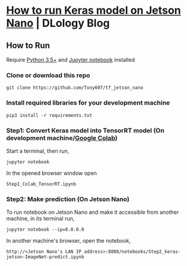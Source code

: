 # [How to run Keras model on Jetson Nano](https://www.dlology.com/blog/how-to-run-keras-model-on-jetson-nano/) | DLology Blog


## How to Run
Require [Python 3.5+](https://www.python.org/ftp/python/3.6.7/python-3.6.7.exe) and [Jupyter notebook](https://jupyter.readthedocs.io/en/latest/install.html) installed
### Clone or download this repo
```
git clone https://github.com/Tony607/tf_jetson_nano
```

### Install required libraries for your development machine
`pip3 install -r requirements.txt`

### Step1: Convert Keras model into TensorRT model (On development machine/[Google Colab](https://colab.research.google.com))
Start a terminal, then run,
```
jupyter notebook
```

In the opened browser window open
```
Step1_Colab_TensorRT.ipynb
```

### Step2: Make prediction (On Jetson Nano)
To run notebook on Jetson Nano and make it accessible from another machine, in its terminal run,
```
jupyter notebook --ip=0.0.0.0
```
In another machine's browser, open the notebook,
```
http://<Jetson Nano's LAN IP address>:8888/notebooks/Step2_keras-jetson-ImageNet-predict.ipynb
```